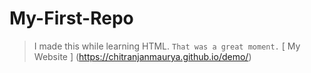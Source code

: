 # My-First-Repo
> I made this while learning HTML.
``` That was a great moment. ```
[ My Website ] (https://chitranjanmaurya.github.io/demo/)
